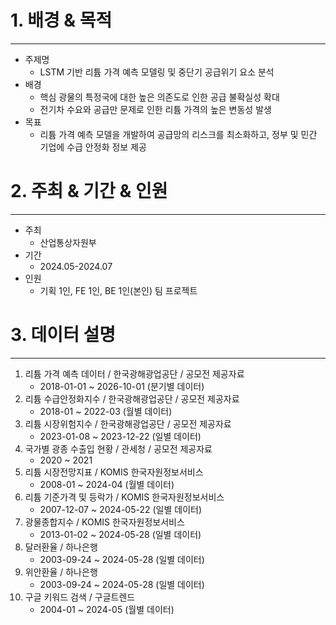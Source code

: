 # 1. 배경 & 목적
---
+ 주제명
  + LSTM 기반 리튬 가격 예측 모델링 및 중단기 공급위기 요소 분석
+ 배경
  + 핵심 광물의 특정국에 대한 높은 의존도로 인한 공급 불확실성 확대
  + 전기차 수요와 공급만 문제로 인한 리튬 가격의 높은 변동성 발생
+ 목표
  + 리튬 가격 예측 모델을 개발하여 공급망의 리스크를 최소화하고, 정부 및 민간 기업에 수급 안정화 정보 제공

# 2. 주최 & 기간 & 인원
---
+ 주최
  + 산업통상자원부
+ 기간
  + 2024.05-2024.07
+ 인원
  + 기획 1인, FE 1인, BE 1인(본인) 팀 프로젝트

# 3. 데이터 설명
---
1. 리튬 가격 예측 데이터 / 한국광해광업공단 / 공모전 제공자료
   + 2018-01-01 ~ 2026-10-01 (분기별 데이터)
2. 리튬 수급안정화지수 / 한국광해광업공단 / 공모전 제공자료
   + 2018-01 ~ 2022-03 (월별 데이터)
3. 리튬 시장위험지수 / 한국광해광업공단 / 공모전 제공자료
   + 2023-01-08 ~ 2023-12-22 (일별 데이터)
4. 국가별 광종 수출입 현황 / 관세청 / 공모전 제공자료
   + 2020 ~ 2021
5. 리튬 시장전망지표 / KOMIS 한국자원정보서비스
   + 2008-01 ~ 2024-04 (월별 데이터)
6. 리튬 기준가격 및 등락가 / KOMIS 한국자원정보서비스
   + 2007-12-07 ~ 2024-05-22 (일별 데이터)
7. 광물종합지수 / KOMIS 한국자원정보서비스
   + 2013-01-02 ~ 2024-05-28 (일별 데이터)
8. 달러환율 / 하나은행
   + 2003-09-24 ~ 2024-05-28 (일별 데이터)
9. 위안환율 / 하나은행
    + 2003-09-24 ~ 2024-05-28 (일별 데이터)
10. 구글 키워드 검색 / 구글트렌드
    + 2004-01 ~ 2024-05 (월별 데이터)
